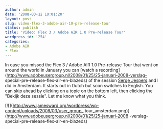 ```yaml
---
author: admin
date: '2008-03-12 10:01:20'
layout: post
slug: video-flex-3-adobe-air-10-pre-release-tour
status: publish
title: 'Video: Flex 3 / Adobe AIR 1.0 Pre-release Tour'
wordpress_id: '254'
categories:
- Adobe AIR
- Flex
---
```


In case you missed the Flex 3 / Adobe AIR 1.0 Pre-release Tour that went on
around the world in January you can [watch a
recording](http://www.adobeusergroup.nl/2008/01/25/25-januari-2008-verslag-
special-pre-release-flex-air-en-blazeds) of the session [Serge
Jespers](http://www.webkitchen.be/) and I did in Amsterdam. It starts out in
Dutch but soon switches to English. You can skip ahead by clicking on a topic
on the bottom left, then clicking the "Bekijk deze sessie". Let me know what
you think.

[![](http://www.jamesward.org/wordpress/wp-content/uploads/2008/03/user_group_
tour_amsterdam.png)](http://www.adobeusergroup.nl/2008/01/25/25-januari-2008
-verslag-special-pre-release-flex-air-en-blazeds)

